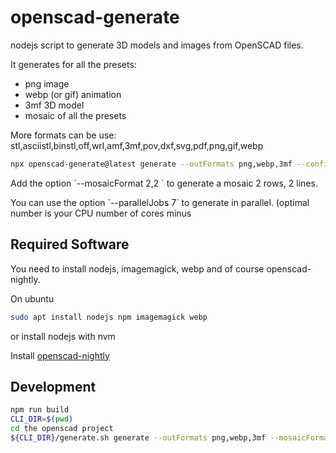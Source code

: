# openscad-generate

nodejs script to generate 3D models and images from OpenSCAD files.

It generates for all the presets:

- png image
- webp (or gif) animation
- 3mf 3D model
- mosaic of all the presets

More formats can be use: stl,asciistl,binstl,off,wrl,amf,3mf,pov,dxf,svg,pdf,png,gif,webp

```bash
npx openscad-generate@latest generate --outFormats png,webp,3mf --configFile ${baseFile}.yaml ./${baseFile}.scad
```

Add the option \`--mosaicFormat 2,2 \` to generate a mosaic 2 rows, 2 lines.

You can use the option \`--parallelJobs 7\` to generate in parallel. (optimal number is your CPU number of cores minus

## Required Software

You need to install nodejs, imagemagick, webp and of course openscad-nightly.

On ubuntu

```bash
sudo apt install nodejs npm imagemagick webp
```

or install nodejs with nvm

Install [openscad-nightly](https://openscad.org/downloads.html#snapshots-linux-distro)

## Development

```bash
npm run build
CLI_DIR=$(pwd)
cd the openscad project
${CLI_DIR}/generate.sh generate --outFormats png,webp,3mf --mosaicFormat 4,4 --configFile OPENSCAD_FILE.yaml -j 1 ./OPENSCAD_FILE.scad
```

